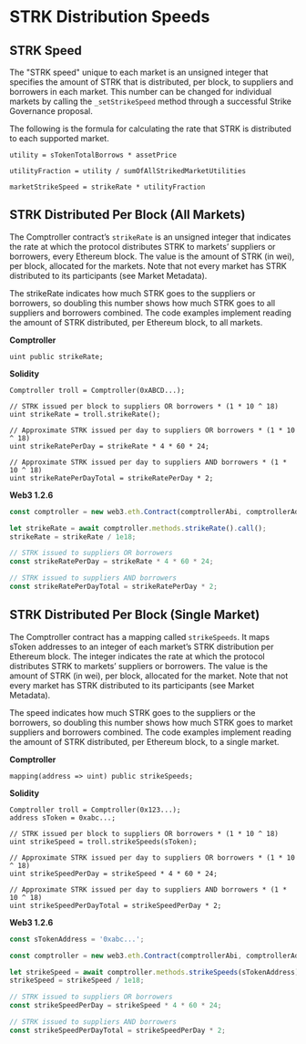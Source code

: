 # STRK Distribution Speeds

## STRK Speed

The "STRK speed" unique to each market is an unsigned integer that specifies the amount of STRK that is distributed, per block, to suppliers and borrowers in each market. This number can be changed for individual markets by calling the `_setStrikeSpeed` method through a successful Strike Governance proposal.

The following is the formula for calculating the rate that STRK is distributed to each supported market.

```text
utility = sTokenTotalBorrows * assetPrice

utilityFraction = utility / sumOfAllStrikedMarketUtilities

marketStrikeSpeed = strikeRate * utilityFraction
```

## STRK Distributed Per Block \(All Markets\)

The Comptroller contract’s `strikeRate` is an unsigned integer that indicates the rate at which the protocol distributes STRK to markets’ suppliers or borrowers, every Ethereum block. The value is the amount of STRK \(in wei\), per block, allocated for the markets. Note that not every market has STRK distributed to its participants \(see Market Metadata\).

The strikeRate indicates how much STRK goes to the suppliers or borrowers, so doubling this number shows how much STRK goes to all suppliers and borrowers combined. The code examples implement reading the amount of STRK distributed, per Ethereum block, to all markets.

**Comptroller**

```text
uint public strikeRate;
```

**Solidity**

```text
Comptroller troll = Comptroller(0xABCD...);

// STRK issued per block to suppliers OR borrowers * (1 * 10 ^ 18)
uint strikeRate = troll.strikeRate();

// Approximate STRK issued per day to suppliers OR borrowers * (1 * 10 ^ 18)
uint strikeRatePerDay = strikeRate * 4 * 60 * 24;

// Approximate STRK issued per day to suppliers AND borrowers * (1 * 10 ^ 18)
uint strikeRatePerDayTotal = strikeRatePerDay * 2;
```

**Web3 1.2.6**

```javascript
const comptroller = new web3.eth.Contract(comptrollerAbi, comptrollerAddress);

let strikeRate = await comptroller.methods.strikeRate().call();
strikeRate = strikeRate / 1e18;

// STRK issued to suppliers OR borrowers
const strikeRatePerDay = strikeRate * 4 * 60 * 24;

// STRK issued to suppliers AND borrowers
const strikeRatePerDayTotal = strikeRatePerDay * 2;
```

## STRK Distributed Per Block \(Single Market\)

The Comptroller contract has a mapping called `strikeSpeeds`. It maps sToken addresses to an integer of each market’s STRK distribution per Ethereum block. The integer indicates the rate at which the protocol distributes STRK to markets’ suppliers or borrowers. The value is the amount of STRK \(in wei\), per block, allocated for the market. Note that not every market has STRK distributed to its participants \(see Market Metadata\).

The speed indicates how much STRK goes to the suppliers or the borrowers, so doubling this number shows how much STRK goes to market suppliers and borrowers combined. The code examples implement reading the amount of STRK distributed, per Ethereum block, to a single market.

**Comptroller**

```text
mapping(address => uint) public strikeSpeeds;
```

**Solidity**

```text
Comptroller troll = Comptroller(0x123...);
address sToken = 0xabc...;

// STRK issued per block to suppliers OR borrowers * (1 * 10 ^ 18)
uint strikeSpeed = troll.strikeSpeeds(sToken);

// Approximate STRK issued per day to suppliers OR borrowers * (1 * 10 ^ 18)
uint strikeSpeedPerDay = strikeSpeed * 4 * 60 * 24;

// Approximate STRK issued per day to suppliers AND borrowers * (1 * 10 ^ 18)
uint strikeSpeedPerDayTotal = strikeSpeedPerDay * 2;
```

**Web3 1.2.6**

```javascript
const sTokenAddress = '0xabc...';

const comptroller = new web3.eth.Contract(comptrollerAbi, comptrollerAddress);

let strikeSpeed = await comptroller.methods.strikeSpeeds(sTokenAddress).call();
strikeSpeed = strikeSpeed / 1e18;

// STRK issued to suppliers OR borrowers
const strikeSpeedPerDay = strikeSpeed * 4 * 60 * 24;

// STRK issued to suppliers AND borrowers
const strikeSpeedPerDayTotal = strikeSpeedPerDay * 2;
```

